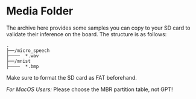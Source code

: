 # Media Folder
The archive here provides some samples you can copy to your SD card to validate their inference on the board. The structure is as follows:
```
.   
├──/micro_speech    
├────  *.wav
├──/mnist
├────  *.bmp
```
Make sure to format the SD card as FAT beforehand.

*For MacOS Users:* Please choose the MBR partition table, not GPT!
